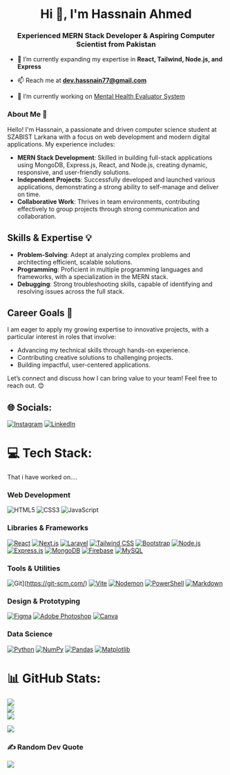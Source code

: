 <h1 align="center">Hi 👋, I'm Hassnain Ahmed</h1>
<h3 align="center">Experienced MERN Stack Developer & Aspiring Computer Scientist from Pakistan</h3>

- 🌱 I’m currently expanding my expertise in **React, Tailwind, Node.js, and Express**

- 📫 Reach me at **dev.hassnain77@gmail.com**

-  🔭 I’m currently working on [Mental Health Evaluator System](https://github.com/Hassnain-Ahmed/MHES-frontend)
  

### About Me 🚀

Hello! I'm Hassnain, a passionate and driven computer science student at SZABIST Larkana with a focus on web development and modern digital applications. My experience includes:

- **MERN Stack Development**: Skilled in building full-stack applications using MongoDB, Express.js, React, and Node.js, creating dynamic, responsive, and user-friendly solutions.
- **Independent Projects**: Successfully developed and launched various applications, demonstrating a strong ability to self-manage and deliver on time.
- **Collaborative Work**: Thrives in team environments, contributing effectively to group projects through strong communication and collaboration.

## Skills & Expertise 💡

- **Problem-Solving**: Adept at analyzing complex problems and architecting efficient, scalable solutions.
- **Programming**: Proficient in multiple programming languages and frameworks, with a specialization in the MERN stack.
- **Debugging**: Strong troubleshooting skills, capable of identifying and resolving issues across the full stack.

## Career Goals 🎯

I am eager to apply my growing expertise to innovative projects, with a particular interest in roles that involve:

- Advancing my technical skills through hands-on experience.
- Contributing creative solutions to challenging projects.
- Building impactful, user-centered applications.

Let’s connect and discuss how I can bring value to your team! Feel free to reach out. 😊

## 🌐 Socials:
[![Instagram](https://img.shields.io/badge/Instagram-%23E4405F.svg?logo=Instagram&logoColor=white)](https://instagram.com/hassnain.exe) [![LinkedIn](https://img.shields.io/badge/LinkedIn-%230077B5.svg?logo=linkedin&logoColor=white)](https://linkedin.com/in/hasnain-ahmed-869741291)

# 💻 Tech Stack:
That i have worked on....

### Web Development

![HTML5](https://img.shields.io/badge/html5-%23E34F26.svg?style=for-the-badge&logo=html5&logoColor=white)
![CSS3](https://img.shields.io/badge/css3-%231572B6.svg?style=for-the-badge&logo=css3&logoColor=white)
![JavaScript](https://img.shields.io/badge/javascript-%23323330.svg?style=for-the-badge&logo=javascript&logoColor=%23F7DF1E)

### Libraries & Frameworks

[![React](https://img.shields.io/badge/react-%2320232a.svg?style=for-the-badge&logo=react&logoColor=%2361DAFB)](https://reactjs.org/)
[![Next.js](https://img.shields.io/badge/next.js-%23000000.svg?style=for-the-badge&logo=next.js&logoColor=white)](https://nextjs.org/)
[![Laravel](https://img.shields.io/badge/laravel-%23FF2D20.svg?style=for-the-badge&logo=laravel&logoColor=white)](https://laravel.com/)
[![Tailwind CSS](https://img.shields.io/badge/tailwindcss-%2338B2AC.svg?style=for-the-badge&logo=tailwind-css&logoColor=white)](https://tailwindcss.com/)
[![Bootstrap](https://img.shields.io/badge/bootstrap-%23563D7C.svg?style=for-the-badge&logo=bootstrap&logoColor=white)](https://getbootstrap.com/)
[![Node.js](https://img.shields.io/badge/node.js-%23339933.svg?style=for-the-badge&logo=node.js&logoColor=white)](https://nodejs.org/)
[![Express.js](https://img.shields.io/badge/express.js-%23404d59.svg?style=for-the-badge&logo=express&logoColor=%2361DAFB)](https://expressjs.com/)
[![MongoDB](https://img.shields.io/badge/mongodb-%234ea94b.svg?style=for-the-badge&logo=mongodb&logoColor=white)](https://www.mongodb.com/)
[![Firebase](https://img.shields.io/badge/firebase-%23FFCA28.svg?style=for-the-badge&logo=firebase&logoColor=black)](https://firebase.google.com/)
[![MySQL](https://img.shields.io/badge/mysql-%234479A1.svg?style=for-the-badge&logo=mysql&logoColor=white)](https://www.mysql.com/)

### Tools & Utilities

![Git](https://img.shields.io/badge/git-%23F05033.svg?style=for-the-badge&logo=git&logoColor=white)](https://git-scm.com/)
[![Vite](https://img.shields.io/badge/vite-%23646CFF.svg?style=for-the-badge&logo=vite&logoColor=white)](https://vitejs.dev/)
[![Nodemon](https://img.shields.io/badge/nodemon-%23323330.svg?style=for-the-badge&logo=nodemon&logoColor=%BBDEAD)](https://nodemon.io/)
[![PowerShell](https://img.shields.io/badge/powershell-%235391FE.svg?style=for-the-badge&logo=powershell&logoColor=white)](https://learn.microsoft.com/en-us/powershell/)
[![Markdown](https://img.shields.io/badge/markdown-%23000000.svg?style=for-the-badge&logo=markdown&logoColor=white)](https://daringfireball.net/projects/markdown/)

### Design & Prototyping

[![Figma](https://img.shields.io/badge/figma-%23F24E1E.svg?style=for-the-badge&logo=figma&logoColor=white)](https://www.figma.com/)
[![Adobe Photoshop](https://img.shields.io/badge/adobe%20photoshop-%2331A8FF.svg?style=for-the-badge&logo=adobe%20photoshop&logoColor=white)](https://www.adobe.com/products/photoshop.html)
[![Canva](https://img.shields.io/badge/canva-%2300C4CC.svg?style=for-the-badge&logo=canva&logoColor=white)](https://www.canva.com/)

### Data Science

[![Python](https://img.shields.io/badge/python-3670A0?style=for-the-badge&logo=python&logoColor=ffdd54)](https://www.python.org/)
[![NumPy](https://img.shields.io/badge/numpy-%23013243.svg?style=for-the-badge&logo=numpy&logoColor=white)](https://numpy.org/)
[![Pandas](https://img.shields.io/badge/pandas-%23150458.svg?style=for-the-badge&logo=pandas&logoColor=white)](https://pandas.pydata.org/)
[![Matplotlib](https://img.shields.io/badge/matplotlib-%23ffffff.svg?style=for-the-badge&logo=matplotlib&logoColor=black)](https://matplotlib.org/)

# 📊 GitHub Stats:
![](https://github-readme-stats.vercel.app/api?username=hassnain-ahmed&theme=synthwave&hide_border=true&include_all_commits=true&count_private=true)<br/>
![](https://github-readme-streak-stats.herokuapp.com/?user=hassnain-ahmed&theme=synthwave&hide_border=true)<br/>
![](https://github-readme-stats.vercel.app/api/top-langs/?username=hassnain-ahmed&theme=synthwave&hide_border=true&include_all_commits=true&count_private=true&layout=compact)


[![](https://visitcount.itsvg.in/api?id=hassnain-ahmed&icon=0&color=0)](https://visitcount.itsvg.in)

### ✍️ Random Dev Quote
![](https://quotes-github-readme.vercel.app/api?type=horizontal&theme=dark)

